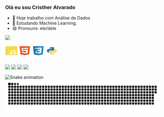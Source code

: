 ### Olá eu sou Cristher Alvarado

- 🔭 Hoje trabalho com Análise de Dados
- 🌱 Estudando Machine Learning.
- 😄 Pronouns: ele/dele

<div>
<a href-"https://github.com/CristherAlvaradi">
<img height="180em" src="https://github-readme-stats.vercel.app/api?username=CristherAlvarado&show_icons-true&theme=dracula&include_all_commits-true&count_private-true"
<img height-"180em" src="https://github-readme-stats.vercel.app/api/top-langs/?username=CristherAlvarado&layout=compact&langs_count-16&theme=dracula"/>
</div>
  
<div style="display: inline_block"><br>
  <img align="center" alt="Cris-Js" height="30" width="40" src="https://raw.githubusercontent.com/devicons/devicon/master/icons/javascript/javascript-plain.svg">
  <img align="center" alt="Cris-HTML" height="30" width="40" src="https://raw.githubusercontent.com/devicons/devicon/master/icons/html5/html5-original.svg">
  <img align="center" alt="Cris-CSS" height="30" width="40" src="https://raw.githubusercontent.com/devicons/devicon/master/icons/css3/css3-original.svg">
  <img align="center" alt="Cris-Python" height="30" width="40" src="https://raw.githubusercontent.com/devicons/devicon/master/icons/python/python-original.svg">
</div>
  
  ##
 
<div> 
  <a href="https://www.youtube.com/channel/UCr3h-1LMUO7kAvxF3bn9rbg" target="_blank"><img src="https://img.shields.io/badge/YouTube-FF0000?style=for-the-badge&logo=youtube&logoColor=white" target="_blank"></a>
  <a href="https://www.instagram.com/itsmecristher/" target="_blank"><img src="https://img.shields.io/badge/-Instagram-%23E4405F?style=for-the-badge&logo=instagram&logoColor=white" target="_blank"></a>
  <a href = "mailto:adrianoalrodrigues@gmail.com"><img src="https://img.shields.io/badge/-Gmail-%23333?style=for-the-badge&logo=gmail&logoColor=white" target="_blank"></a>
  <a href="https://www.linkedin.com/in/cristheralvarado/" target="_blank"><img src="https://img.shields.io/badge/-LinkedIn-%230077B5?style=for-the-badge&logo=linkedin&logoColor=white" target="_blank"></a> 
  
</div>

![Snake animation](https://github.com/CristherAlvarado)
<picture>
  <source media="(prefers-color-scheme: dark)" srcset="https://raw.githubusercontent.com/CristherAlvarado/CristherAlvarado/output/github-contribution-grid-snake-dark.svg">
  <source media="(prefers-color-scheme: light)" srcset="https://raw.githubusercontent.com/CristherAlvarado/CristherAlvarado/output/github-contribution-grid-snake.svg">
  <img alt="github contribution grid snake animation" src="https://raw.githubusercontent.com/CristherAlvarado/CristherAlvarado/output/github-contribution-grid-snake.svg">
</picture>
